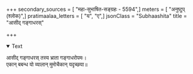+++
secondary_sources = [ "महा-सुभाषित-सङ्ग्रहः - 5594",]
meters = [ "अनुष्टुप् (श्लोक)",]
pratimaalaa_letters = [ "य", "ए",]
jsonClass = "Subhaashita"
title = "आसीद् गङ्गाधरस्"

+++

<details open><summary>Text</summary>

आसीद् गङ्गाधरस् तस्य भ्राता गङ्गाधरोपमः।  
एकान् बबन्ध यो व्यालान् मुमोचैकान् यदृच्छया॥
</details>

